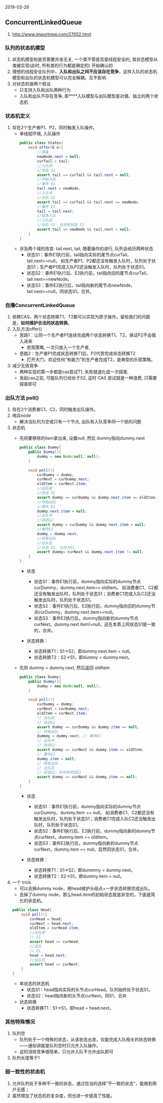 2019-03-26

## ConcurrentLinkedQueue 
1. http://www.importnew.com/27052.html

### 队列的状态机模型
1. 状态机模型和是否需要并发无关, 一个类不管是否是线程安全的, 其状态模型从类被实现(此时, 所有类的行为都是确定的)
    开始确认的
2. 理想的线程安全队列中，**入队和出队之间不应该存在竞争**，这样入队的状态机模型和出队的状态机模型可以完全解耦，互不影响 
3. 对状态机做两个假设
    - 只支持入队和出队两种行为
    - 入队和出队不存在竞争, 即****入队模型与出队模型是对偶、独立的两个状态机
    
### 状态机定义
1. 存在2个生产者P1、P2，同时触发入队操作。
    - 单线程环境, 入队操作
        ```java
        public class States{
            void offer(E e){
                //准备
                newNode.next = null;
                curTail = tail;
                //入队前
                //状态 S1
                assert tail == curTail && tail.next = null;
                //开始入队
                //事件 E1
                tail.next = newNode;
                //入队中
                //状态 S2
                assert tail == curTail && tail.next == newNode;
                //事件 E2
                tail = tail.next;
                //结束入队
                //入队后
                //状态 S3  合并到状态 S1
                assert tail == newNode && tail.next = null;
            }
        }
        ```
    - 涉及两个域的改变: tail.next, tail, 随着操作的进行, 队列会经历两种状态
        - 状态S1：事件E1执行前，tail指向实际的尾节点curTail，tail.next==null。
            如生产者P1、P2都还没有触发入队时，队列处于状态S1；生产者P1完成入队P2还没触发入队时，队列处于状态S1。
        - 状态S2：事件E1执行后、E2执行前，tail指向旧的尾节点curTail，tail.next==newNode。
        - 状态S3：事件E2执行后，tail指向新的尾节点newNode，tail.next==null。同状态S1，合并。
        
### 自撸ConcurrentLinkedQueue
1. 依赖CAS，两个状态转换T1、T2都可以实现为原子操作。留给我们的问题是，**如何维护合法的状态转换**。
2. 入队方法offer()
    - 思路1：让同一个生产者P1连续完成两个状态转换T1、T2，保证P2不会插入进来
        - 悲观策略, 一次只放入一个生产者, 
    - 思路2：生产者P1完成状态转换T1后，P2代劳完成状态转换T2
        - 打开大门，欢迎任何“有能力”的生产者完成T2，是典型的乐观策略。
3. 减少无效竞争
    - 两种实现的第一步都是cas尝试T1, 失败就退化成一次探查,
    - 发起cas之前, 可能队列已经处于S2, 这时 CAS 尝试就是一种浪费, 只需要探查即可
    

### 出队方法 poll()
1. 存在2个消费者C1、C2，同时触发出队操作。
2. 哨兵node
    - 解决当队列为空或只有一个节点, 出队和入队竞争同一个锁的问题
3. 状态机
    - 先将要移除的item拿出来, 设置null, 然后 dummy指向dummy.next
        ```java
        public class Dummy{
            public Dummy(){
                dummy = new Node(null, null);
            }
            
            void poll(){
                curDummy = dummy;
                curNext = curDummy.next;
                oldItem = curNext.item;
                //出队前
                //状态 S1
                assert dummy == curDummy && dummy.next.item == oldItem;
                //开始出队
                //事件 E1
                dummy.next.item = null;
                //出队中
                //状态S2
                assert dummy = curDummy && dummy.next.item = null;
                //事件E2
                dummy = dummy.next;
                //结束出队
                //出队后
                //状态 S3, 合并为S1
                assert dummy= curNext && dummy.next.item != null;
            }
        }
        ```
        - 状态
            - 状态S1：事件E1执行前，dummy指向实际的dummy节点curDummy，dummy.next.item== oldItem。
                如消费者C1、C2都还没有触发出队时，队列处于状态S1；消费者C1完成入队C2还没触发出队时，队列处于状态S1。
            - 状态S2：事件E1执行后、E2执行前，dummy指向旧的dummy节点curDummy，dummy.next.item==null。
            - 状态S3：事件E2执行后，dummy指向新的dummy节点curNext，dummy.next.item!=null。这在本质上同状态S1是一致的，合并。
            
        - 状态转换：
            - 状态转换T1：S1->S2，即dummy.next.item = null。
            - 状态转换T2：S2->S1，即dummy = dummy.next。
   
    - 先将 dummy = dummy.next, 然后返回 oldItem
        ```java
        public class Dummy{
            public Dummy(){
                dummy = new Node(null, null);
            }
            
            void poll(){
                curDummy = dummy;
                curNext = curDummy.next;
                oldItem = curNext.item;
                // 出队前
                // 状态S1
                assert dummy == curDummy && dummy.item == null; 
                // 开始出队
                dummmy = dummy.next; // 事件E1
                // 出队中
                // 状态S2
                assert dummy == curNext && dummy.item == oldItem; 
                // 事件E2
                dummy.item = null; 
                // 结束出队
                // 出队后
                // 状态S3，合并到状态S1
                assert dummy == curNext && dummy.item == null; 
            }
        }
        ```
        - 状态
            - 状态S1：事件E1执行前，dummy指向实际的dummy节点curDummy，dummy.item == null。
                如消费者C1、C2都还没有触发出队时，队列处于状态S1；消费者C1完成入队C2还没触发出队时，队列处于状态S1。
            - 状态S2：事件E1执行后、E2执行前，dummy指向新的dummy节点curNext，dummy.item == oldItem。
            - 状态S3：事件E2执行后，dummy指向新的dummy节点curNext，dummy.item == null。显然同状态S1，合并。
            
        - 状态转换：
            - 状态转换T1：S1->S2，即dummmy = dummy.next。
            - 状态转换T2：S2->S1，即dummy.item = null。
4. 一个 trick
    - 可以去掉dummy node，用head维护头结点+一步状态转换完成出队。
    - 去掉了dummy node，那么head.item的初始状态就是非空的，下面是简化的状态机。
    ```java
    public class Head{
        void poll(){
            curHead = head;
            curNext = head.next;
            oldItem = curHead.item;
            //出队前
            // S1
            assert head == curHead;
            //出队
            // E1
            head = head.next;
            //出队后
            assert head == curNext;
        }
    }
    ```
    - 单状态的状态机
        - 状态S1：head指向实际的头节点curHead。队列始终处于状态S1。
        - 状态S2：head指向新的头节点curNext。同S1，合并
    - 状态转换
        - 状态转换T1：S1->S1，即head = head.next。
        
### 其他特殊情况
1. 队列空
    - 队列处于一个特殊的状态，从该状态出发，仅能完成入队相关的状态转换——通俗讲就是队列空时只允许入队操作。
    - 这时消除竞争很简单，只允许入队不允许出队即可
2. 队列长度等于1

### 弱一致性的状态机
1. 允许队列处于多种不一致的状态，通过恰当的选择“不一致的状态”，能做到用户无感；
2. 虽然增加了状态机的复杂度，但也进一步提高了性能。